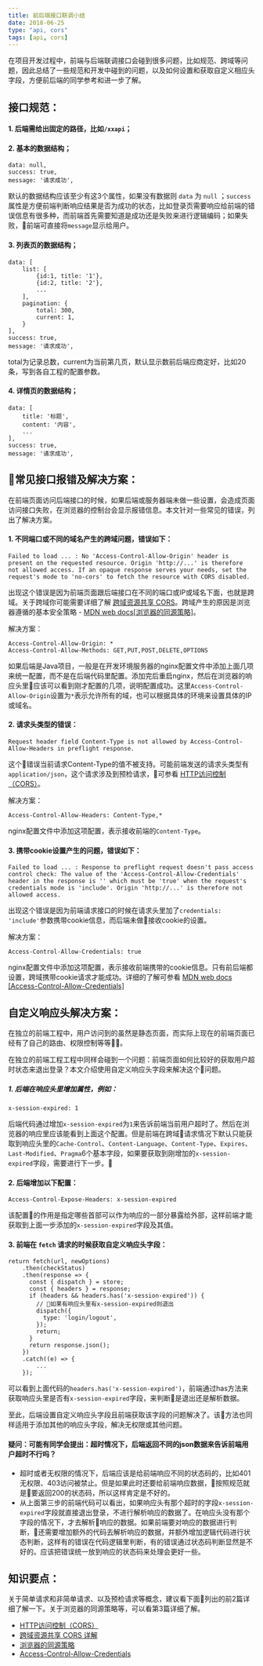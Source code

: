 ```yaml
---
title: 前后端接口联调小结
date: 2018-06-25
type: "api, cors"
tags: [api, cors]
---
```


在项目开发过程中，前端与后端联调接口会碰到很多问题，比如规范、跨域等问题，因此总结了一些规范和开发中碰到的问题，以及如何设置和获取自定义相应头字段，方便前后端的同学参考和进一步了解。

## 接口规范：

#### 1. 后端需给出固定的路径，比如`/xxapi`；

#### 2. 基本的数据结构；
```
data: null,
success: true,
message: '请求成功',
```
默认的数据结构应该至少有这3个属性，如果没有数据则 `data` 为 `null` ；`success`属性是方便前端判断响应结果是否为成功的状态，比如登录页需要响应给前端的错误信息有很多种，而前端首先需要知道是成功还是失败来进行逻辑编码；如果失败，前端可直接将`message`显示给用户。
<!--more-->

#### 3. 列表页的数据结构；
```
data: [
    list: [
        {id:1, title: '1'},
        {id:2, title: '2'},
        ...
    ],
    pagination: {
        total: 300,
        current: 1,
    }
],
success: true,
message: '请求成功',
```
total为记录总数，current为当前第几页，默认显示数前后端应商定好，比如20条，写到各自工程的配置参数。

#### 4. 详情页的数据结构；
```
data: [
    title: '标题',
    content: '内容',
    ...
],
success: true,
message: '请求成功',
```

## 常见接口报错及解决方案：
在前端页面访问后端接口的时候，如果后端或服务器端未做一些设置，会造成页面访问接口失败，在浏览器的控制台会显示报错信息。本文针对一些常见的错误，列出了解决方案。

#### 1. 不同端口或不同的域名产生的跨域问题，错误如下：

```
Failed to load ... : No 'Access-Control-Allow-Origin' header is present on the requested resource. Origin 'http://...' is therefore not allowed access. If an opaque response serves your needs, set the request's mode to 'no-cors' to fetch the resource with CORS disabled.
```
出现这个错误是因为前端页面跟后端接口在不同的端口或IP或域名下面，也就是跨域。关于跨域你可能需要详细了解 [跨域资源共享 CORS](https://developer.mozilla.org/zh/docs/Web/HTTP/Access_control_CORS)。跨域产生的原因是浏览器遵循的基本安全策略 - [MDN web docs[浏览器的同源策略]](https://developer.mozilla.org/zh-CN/docs/Web/Security/Same-origin_policy)。

解决方案：
```
Access-Control-Allow-Origin: *
Access-Control-Allow-Methods: GET,PUT,POST,DELETE,OPTIONS
```
如果后端是Java项目，一般是在开发环境服务器的nginx配置文件中添加上面几项来统一配置，而不是在后端代码里配置。添加完后重启nginx，然后在浏览器的响应头里应该可以看到刚才配置的几项，说明配置成功。这里`Access-Control-Allow-Origin`设置为`*`表示允许所有的域，也可以根据具体的环境来设置具体的IP或域名。

#### 2. 请求头类型的错误：
```
Request header field Content-Type is not allowed by Access-Control-Allow-Headers in preflight response.
```
这个错误当前请求Content-Type的值不被支持。可能前端发送的请求头类型有`application/json`，这个请求涉及到预检请求，可参看 [HTTP访问控制（CORS）](https://developer.mozilla.org/zh/docs/Web/HTTP/Access_control_CORS)。

解决方案：
```
Access-Control-Allow-Headers: Content-Type,*
```
nginx配置文件中添加这项配置，表示接收前端的`Content-Type`。

#### 3. 携带cookie设置产生的问题，错误如下：

```
Failed to load ... : Response to preflight request doesn't pass access control check: The value of the 'Access-Control-Allow-Credentials' header in the response is '' which must be 'true' when the request's credentials mode is 'include'. Origin 'http://...' is therefore not allowed access.
```
出现这个错误是因为前端请求接口的时候在请求头里加了`credentials: 'include'`参数携带cookie信息，而后端未做接收cookie的设置。

解决方案：
```
Access-Control-Allow-Credentials: true
```
nginx配置文件中添加这项配置，表示接收前端携带的cookie信息。只有前后端都设置，跨域携带cookie请求才能成功。详细的了解可参看 [MDN web docs [Access-Control-Allow-Credentials]](https://developer.mozilla.org/zh-CN/docs/Web/HTTP/Headers/Access-Control-Allow-Credentials)


## 自定义响应头解决方案：

在独立的前端工程中，用户访问到的虽然是静态页面，而实际上现在的前端页面已经有了自己的路由、权限控制等等。

在独立的前端工程工程中同样会碰到一个问题：前端页面如何比较好的获取用户超时状态来退出登录？本文介绍使用自定义响应头字段来解决这个问题。

##### 1. 后端在响应头里增加属性，例如：
```
x-session-expired: 1
```
后端代码通过增加`x-session-expired`为`1`来告诉前端当前用户超时了。然后在浏览器的响应里应该能看到上面这个配置。但是前端在跨域请求情况下默认只能获取到响应头里的`Cache-Control`、`Content-Language`、`Content-Type`、`Expires`、`Last-Modified`、`Pragma`6个基本字段，如果要获取到刚增加的`x-session-expired`字段，需要进行下一步。


#### 2. 后端增加以下配置：
```
Access-Control-Expose-Headers: x-session-expired
```
该配置的作用是指定哪些首部可以作为响应的一部分暴露给外部，这样前端才能获取到上面一步添加的`x-session-expired`字段及其值。

#### 3. 前端在 `fetch` 请求的时候获取自定义响应头字段：
```
return fetch(url, newOptions)
    .then(checkStatus)
    .then(response => {
      const { dispatch } = store;
      const { headers } = response;
      if (headers && headers.has('x-session-expired')) {
        // 如果有响应头里有x-session-expired则退出
        dispatch({
          type: 'login/logout',
        });
        return;
      }
      return response.json();
    })
    .catch((e) => {
        ...
    });
```
可以看到上面代码的`headers.has('x-session-expired')`，前端通过has方法来获取响应头里是否有`x-session-expired`字段，来判断是退出还是解析数据。

至此，后端设置自定义响应头字段且前端获取该字段的问题解决了。该方法也同样适用于添加其他的响应头字段，解决无权限或其他问题。

#### 疑问：可能有同学会提出：超时情况下，后端返回不同的json数据来告诉前端用户超时不行吗？

- 超时或者无权限的情况下，后端应该是给前端响应不同的状态码的，比如401无权限、403访问被禁止。但是如果此时还要给前端响应数据，按照规范就是要返回200的状态码，所以这样肯定是不好的。
- 从上面第三步的前端代码可以看出，如果响应头有那个超时的字段`x-session-expired`字段就直接退出登录，不进行解析响应的数据了。在响应头没有那个字段的情况下，才去解析响应的数据。如果前端要对响应的数据进行判断，还需要增加额外的代码去解析响应的数据，并额外增加逻辑代码进行状态判断，这样有的错误在代码逻辑里判断，有的错误通过状态码判断显然是不好的。应该把错误统一放到响应的状态码来处理会更好一些。


## 知识要点：
关于简单请求和非简单请求、以及预检请求等概念，建议看下面列出的前2篇详细了解一下。关于浏览器的同源策略等，可以看第3篇详细了解。

- [HTTP访问控制（CORS）](https://developer.mozilla.org/zh/docs/Web/HTTP/Access_control_CORS)
- [跨域资源共享 CORS 详解](http://www.ruanyifeng.com/blog/2016/04/cors.html)
- [浏览器的同源策略](https://developer.mozilla.org/zh-CN/docs/Web/Security/Same-origin_policy)
- [Access-Control-Allow-Credentials](https://developer.mozilla.org/zh-CN/docs/Web/HTTP/Headers/Access-Control-Allow-Credentials)

